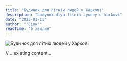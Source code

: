 ```yaml
---
title: "Будинок для літніх людей у Харкові"
description: "budynok-dlya-litnih-lyudey-u-harkovi"
date: "2025-01-15"
author: "'Сіон'"
readTime: "6 хвилин"
---
```


![Будинок для літніх людей у Харкові](/images/blog-kharkiv.jpeg)

// ...existing content...
